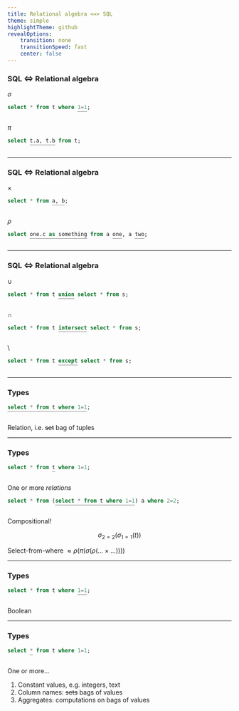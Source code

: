 ```yaml
---
title: Relational algebra <=> SQL
theme: simple
highlightTheme: github
revealOptions:
    transition: none
    transitionSpeed: fast
    center: false
---
```


### SQL $\iff$ Relational algebra

$\sigma$

```sql
select * from t where 1=1;
                      ‾‾‾
```

$\pi$

```sql
select t.a, t.b from t;
       ‾‾‾‾‾‾‾‾
```

---

### SQL $\iff$ Relational algebra

$\times$

```sql
select * from a, b;
              ‾‾‾‾
```

$\rho$

```sql
select one.c as something from a one, a two;
       ‾‾‾‾‾‾‾‾‾‾‾‾‾‾‾‾‾‾        ‾‾‾    ‾‾‾
```

---

### SQL $\iff$ Relational algebra

$\cup$

```sql
select * from t union select * from s;
                ‾‾‾‾‾
```

$\cap$

```sql
select * from t intersect select * from s;
                ‾‾‾‾‾‾‾‾‾
```

$\setminus$

```sql
select * from t except select * from s;
                ‾‾‾‾‾‾
```

---

### Types

```sql
select * from t where 1=1;
‾‾‾‾‾‾‾‾‾‾‾‾‾‾‾‾‾‾‾‾‾‾‾‾‾
```

Relation, i.e. ~~set~~ bag of tuples

---

### Types

```sql
select * from t where 1=1;
              ‾
```

One or more _relations_

```sql
select * from (select * from t where 1=1) a where 2=2;
               ‾‾‾‾‾‾‾‾‾‾‾‾‾‾‾‾‾‾‾‾‾‾‾‾‾
```

Compositional!

$$
\sigma_{2=2}(\sigma_{1=1}(t))
$$

Select-from-where $\approx\rho(\pi(\sigma(\rho(\ldots\times\ldots))))$

---

### Types

```sql
select * from t where 1=1;
                      ‾‾‾
```

Boolean

---

### Types

```sql
select * from t where 1=1;
       ‾
```

One or more...

1. Constant values, e.g. integers, text
1. Column names: ~~sets~~ bags of values
1. Aggregates: computations on bags of values
